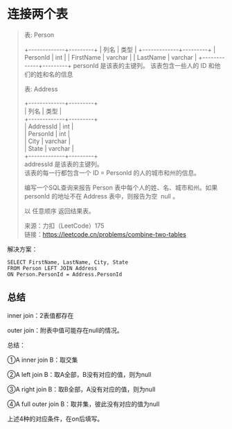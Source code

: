 # 连接两个表
> 表: Person
>
> +-------------+---------+
| 列名         | 类型     |
+-------------+---------+
| PersonId    | int     |
| FirstName   | varchar |
| LastName    | varchar |
+-------------+---------+
personId 是该表的主键列。
该表包含一些人的 ID 和他们的姓和名的信息
>
>
> 表: Address  
>
> +-------------+---------+  
| 列名         | 类型    |  
+-------------+---------+  
| AddressId   | int     |  
| PersonId    | int     |  
| City        | varchar |  
| State       | varchar |  
+-------------+---------+  
addressId 是该表的主键列。  
该表的每一行都包含一个 ID = PersonId 的人的城市和州的信息。  
>
>
> 编写一个SQL查询来报告 Person 表中每个人的姓、名、城市和州。如果 personId 的地址不在 Address 表中，则报告为空  null 。  
>
> 以 任意顺序 返回结果表。  
>
>
>来源：力扣（LeetCode）175  
>链接：https://leetcode.cn/problems/combine-two-tables

解决方案：  
```mysql
SELECT FirstName, LastName, City, State
FROM Person LEFT JOIN Address
ON Person.PersonId = Address.PersonId
```
## 总结
inner join：2表值都存在  

outer join：附表中值可能存在null的情况。  

总结：  

①A inner join B：取交集  

②A left join B：取A全部，B没有对应的值，则为null  

③A right join B：取B全部，A没有对应的值，则为null  

④A full outer join B：取并集，彼此没有对应的值为null  

上述4种的对应条件，在on后填写。
